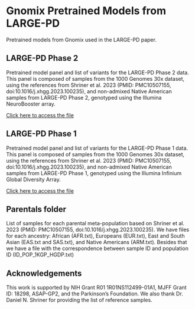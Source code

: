 # Gnomix Pretrained Models from LARGE-PD
Pretrained models from Gnomix used in the LARGE-PD paper.

## LARGE-PD Phase 2
Pretrained model panel and list of variants for the LARGE-PD Phase 2 data. This panel is composed of samples from the 1000 Genomes 30x dataset, using the references from Shriner et al. 2023 (PMID: PMC10507155, doi:10.1016/j.xhgg.2023.100235), and non-admixed Native American samples from LARGE-PD Phase 2, genotyped using the Illumina NeuroBooster array.

[Click here to access the file](https://drive.google.com/file/d/1-KKSkaTwQv-OYpRCrlG0VwoqgKSbMCak/view?usp=sharing)

## LARGE-PD Phase 1
Pretrained model panel and list of variants for the LARGE-PD Phase 1 data. This panel is composed of samples from the 1000 Genomes 30x dataset, using the references from Shriner et al. 2023 (PMID: PMC10507155, doi:10.1016/j.xhgg.2023.100235), and non-admixed Native American samples from LARGE-PD Phase 1, genotyped using the Illumina Infinium Global Diversity Array.

[Click here to access the file](https://drive.google.com/file/d/1oE1We3YYDxKB5cJy41OGGCn7gJlUpv2R/view?usp=sharing)

## Parentals folder
List of samples for each parental meta-population based on Shriner et al. 2023 (PMID: PMC10507155, doi:10.1016/j.xhgg.2023.100235). We have files for each ancestry: African (AFR.txt), Europeans (EUR.txt), East and South Asian (EAS.txt and SAS.txt), and Native Americans (ARM.txt). Besides that we have a file with the correspondence between sample ID and population ID (ID_POP_1KGP_HGDP.txt)

## Acknowledgements
This work is supported by NIH Grant R01 1R01NS112499-01A1, MJFF Grant ID: 18298, ASAP-GP2, and the Parkinson’s Foundation.
We also thank Dr. Daniel N. Shriner for providing the list of reference samples.
